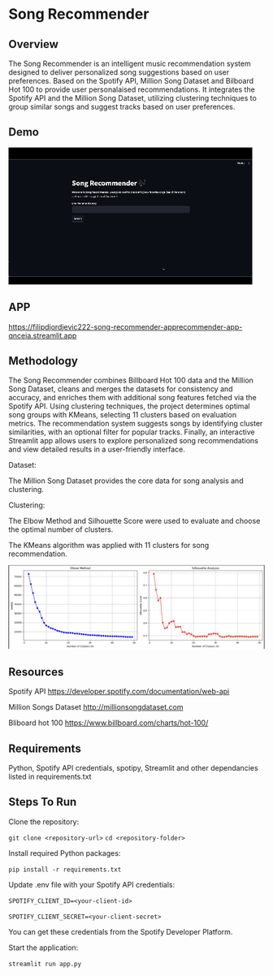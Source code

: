 # Song Recommender

## Overview

The Song Recommender is an intelligent music recommendation system designed to deliver personalized song suggestions based on user preferences. Based on the Spotify API, Million Song Dataset and Bilboard Hot 100 to provide user personalaised recommendations. It integrates the Spotify API and the Million Song Dataset, utilizing clustering techniques to group similar songs and suggest tracks based on user preferences.

## Demo

![Demo](/app/DEMO.gif)

## APP

https://filipdjordjevic222-song-recommender-apprecommender-app-qnceia.streamlit.app

## Methodology

The Song Recommender combines Billboard Hot 100 data and the Million Song Dataset, cleans and merges the datasets for consistency and accuracy, and enriches them with additional song features fetched via the Spotify API. Using clustering techniques, the project determines optimal song groups with KMeans, selecting 11 clusters based on evaluation metrics. The recommendation system suggests songs by identifying cluster similarities, with an optional filter for popular tracks. Finally, an interactive Streamlit app allows users to explore personalized song recommendations and view detailed results in a user-friendly interface.

Dataset: 

The Million Song Dataset provides the core data for song analysis and clustering.

Clustering:

The Elbow Method and Silhouette Score were used to evaluate and choose the optimal number of clusters.

The KMeans algorithm was applied with 11 clusters for song recommendation.


![Elbow-silhouette](/app/clustering.png)    

## Resources

Spotify API https://developer.spotify.com/documentation/web-api

Million Songs Dataset http://millionsongdataset.com

Bliboard hot 100 https://www.billboard.com/charts/hot-100/


## Requirements

Python, Spotify API credentials, spotipy, Streamlit and other dependancies listed in requirements.txt

## Steps To Run

Clone the repository:

```git clone <repository-url>```
```cd <repository-folder>```

Install required Python packages:

```pip install -r requirements.txt```

Update .env file with your Spotify API credentials:

```SPOTIFY_CLIENT_ID=<your-client-id>```

```SPOTIFY_CLIENT_SECRET=<your-client-secret>```

You can get these credentials from the Spotify Developer Platform.

Start the application:

```streamlit run app.py```


